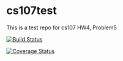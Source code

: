 # cs107test
This is a test repo for cs107 HW4, Problem5

[![Build Status](https://travis-ci.org/guanhuashu/cs107test.svg?branch=master)](https://travis-ci.org/guanhuashu/cs107test.svg?branch=master)

[![Coverage Status](https://codecov.io/gh/guanhuashu/cs107test/branch/main/graph/badge.svg)](https://codecov.io/gh/guanhuashu/cs107test)
